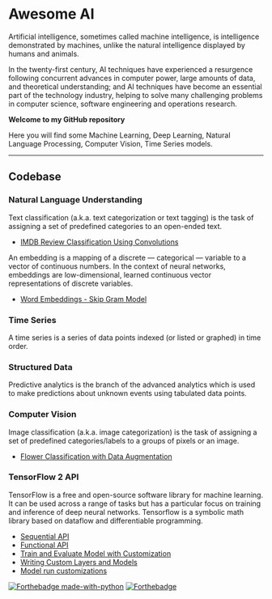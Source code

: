 # Awesome AI

Artificial intelligence, sometimes called machine intelligence, is intelligence demonstrated by machines, unlike the natural intelligence displayed by humans and animals.

In the twenty-first century, AI techniques have experienced a resurgence following concurrent advances in computer power, large amounts of data, and theoretical understanding; and AI techniques have become an essential part of the technology industry, helping to solve many challenging problems in computer science, software engineering and operations research.

**Welcome to my GitHub repository**

Here you will find some Machine Learning, Deep Learning, Natural Language Processing, Computer Vision, Time Series models.

---

## Codebase

### Natural Language Understanding

Text classification (a.k.a. text categorization or text tagging) is the task of assigning a set of predefined categories to an open-ended text.

- [IMDB Review Classification Using Convolutions](natural-language-undestanding/imdb-review-classification-using-convolutions.ipynb)

An embedding is a mapping of a discrete — categorical — variable to a vector of continuous numbers. In the context of neural networks, embeddings are low-dimensional, learned continuous vector representations of discrete variables.

- [Word Embeddings - Skip Gram Model](natural-language-undestanding/skip-gram-word2vec-model.ipynb)

### Time Series

A time series is a series of data points indexed (or listed or graphed) in time order.

<!-- - [Sales Forecasting](time-series/) -->

### Structured Data

Predictive analytics is the branch of the advanced analytics which is used to make predictions about unknown events using tabulated data points.

<!-- - [Customer Churn Prediction](structured-data/)
- [Customer Lifetime Value Prediction](structured-data/) -->

### Computer Vision

Image classification (a.k.a. image categorization) is the task of assigning a set of predefined categories/labels to a groups of pixels or an image.

- [Flower Classification with Data Augmentation](computer-vision/flower-classification-with-data-agumentation.ipynb)

### TensorFlow 2 API

TensorFlow is a free and open-source software library for machine learning. It can be used across a range of tasks but has a particular focus on training and inference of deep neural networks. Tensorflow is a symbolic math library based on dataflow and differentiable programming.

- [Sequential API](tensorflow2-api/sequential-model-api.ipynb)
- [Functional API](tensorflow2-api/functional-model-api.ipynb)
- [Train and Evaluate Model with Customization](tensorflow2-api/train-and-evaluate-model.ipynb)
- [Writing Custom Layers and Models](tensorflow2-api/writing-new-layers-and-models-via-subclassing.ipynb)
- [Model run customizations](tensorflow2-api/model-run-customization.ipynb)

[![Forthebadge made-with-python](http://ForTheBadge.com/images/badges/made-with-python.svg)](https://www.python.org/)
[![Forthebadge](https://forthebadge.com/images/badges/built-with-love.svg)](https://forthebadge.com)
